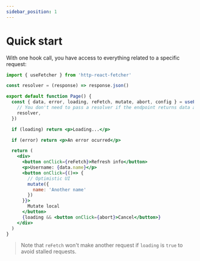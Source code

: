 ```yaml
---
sidebar_position: 1
---
```


# Quick start

With one hook call, you have access to everything related to a specific request:

```jsx
import { useFetcher } from 'http-react-fetcher'

const resolver = (response) => response.json()

export default function Page() {
  const { data, error, loading, reFetch, mutate, abort, config } = useFetcher("/user-info", {
    // You don't need to pass a resolver if the endpoint returns data as JSON
    resolver,
  })

  if (loading) return <p>Loading...</p>

  if (error) return <p>An error ocurred</p>

  return (
    <div>
      <button onClick={reFetch}>Refresh info</button>
      <p>Username: {data.name}</p>
      <button onClick={()=> {
        // Optimistic UI
        mutate({
          name: 'Another name'
        })
      }}>
        Mutate local
      </button>
      {loading && <button onClick={abort}>Cancel</button>}
    </div>
  )
}
```

> Note that `reFetch` won't make another request if `loading` is `true` to avoid stalled requests.